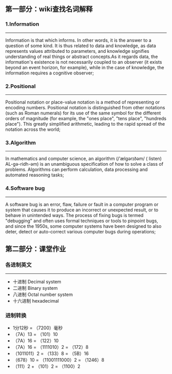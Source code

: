 ## 第一部分：wiki查找名词解释

### 1.Information
---
Information is that which informs. In other words, it is the answer to a question of some kind. It is thus related to data and knowledge, as data represents values attributed to parameters, and knowledge signifies understanding of real things or abstract concepts.As it regards data, the information's existence is not necessarily coupled to an observer (it exists beyond an event horizon, for example), while in the case of knowledge, the information requires a cognitive observer; 


### 2.Positional
---
Positional notation or place-value notation is a method of representing or encoding numbers. Positional notation is distinguished from other notations (such as Roman numerals) for its use of the same symbol for the different orders of magnitude (for example, the "ones place", "tens place", "hundreds place"). This greatly simplified arithmetic, leading to the rapid spread of the notation across the world; 


### 3.Algorithm
---
In mathematics and computer science, an algorithm (/ˈælɡərɪðəm/ ( listen) AL-gə-ridh-əm) is an unambiguous specification of how to solve a class of problems. Algorithms can perform calculation, data processing and automated reasoning tasks;


### 4.Software bug
---
A software bug is an error, flaw, failure or fault in a computer program or system that causes it to produce an incorrect or unexpected result, or to behave in unintended ways. The process of fixing bugs is termed "debugging" and often uses formal techniques or tools to pinpoint bugs, and since the 1950s, some computer systems have been designed to also deter, detect or auto-correct various computer bugs during operations;



## 第二部分：课堂作业

### 各进制英文
---
+ 十进制 Decimal system 
+ 二进制 Binary system 
+ 八进制 Octal number system 
+ 十六进制 hexadecimal

### 进制转换
+ 1分12秒 = （7200）毫秒
+ （7A）13 = （101）10
+ （7A）16 = （122）10
+ （7A）16 = （1111010）2 = （172）8
+ （1011011）2 = （133）8 = （5B）16
+ （678）10 = （11001111000）2 = （1246）8
+ （111）2 + （101）2 = （1100）2
